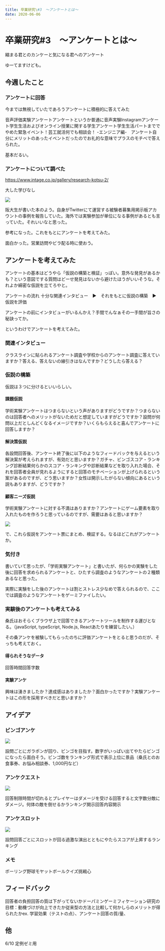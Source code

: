 ```yaml
---
title: 卒業研究\#3　〜アンケートとは〜
date: 2020-06-06
---
```


# 卒業研究#3　〜アンケートとは〜

縮まる君とのカンケーと気になる君へのアンケート

ゆーてますけども。

## 今週したこと

### アンケートに回答

今までは無視していたであろうアンケートに積極的に答えてみた

音声評価実験アンケートアンケートというか普通に音声実験Instagramアンケート学生生活およびオンライン授業に関する学生アンケート学生生活パートまででやめた緊急イベント！芸工就活何でも相談会！ -エンジニア編-　アンケート自分にメリットのあったイベントだったのでお礼的な意味でプラスのモチベで答えられた。

基本だるい。

### アンケートについて調べた

https://www.intage.co.jp/gallery/research-kotsu-2/

大した学びなし

![](https://ir-jp.amazon-adsystem.com/e/ir?t=kuwazon-22&language=ja_JP&l=li2&o=9&a=B07PM4CV86)

阪大生が書いた本のよう。自身がTwitterにて運営する被験者募集用掲示板アカウントの事例を報告していた。海外では実験参加が単位になる事例があるとも言っていた。それいいなと思った。

参考になった。これをもとにアンケートを考えてみた。

面白かった。営業訪問やビラ配る時に使おう。

## アンケートを考えてみた

アンケートの基本はどうやら「仮説の構築と検証」っぽい。意外な発見があるかも？という意図でする質問はどーせ発見はないから避けたほうがいいそうな。それよか綿密な仮説を立てろやと。

アンケートの流れ
十分な関連インタビュー　▶︎　それをもとに仮説の構築　▶︎　仮説を評価

アンケートの前にインタビューがいるんかえ？手間でんなぁその一手間が旨さの秘訣ってか。

というわけでアンケートを考えてみた。

### 関連インタビュー

クラスラインに貼られるアンケート調査や学校からのアンケート調査に答えていますか？答える、答えないの線引きはなんですか？どうしたら答える？

### 仮説の構築

仮説は３つに分けるといいらしい。

#### 課題仮説

学術実験アンケートはつまらないという声がありますがどうですか？つまらないのは回答者へのメリットがないためだと想定していますがどうですか？設問が何問以上だとしんどくなるイメージですか？いくらもらえると喜んでアンケートに回答しますか？

#### 解決策仮説

各設問回答後、アンケート終了後に以下のようなフィードバックを与えるという解決案が考えられますが、有効だと思いますか？ガチャ、ビンゴスコア・ランキング診断結果何らかのスコア・ランキングや診断結果などを取り入れた場合、それを回答者全員が見れるようにすると回答のモチベーションが上げられるという案があるのですが、どう思いますか？女性は開示したがらない傾向にあるという説もありますが、どうですか？

#### 顧客ニーズ仮説

学術実験アンケートに対する不満はありますか？アンケートにゲーム要素を取り入れたものを作ろうと思っているのですが、需要はあると思いますか？

![](https://chankuwa.com/wp-content/uploads/2020/06/anke-272x300.png)

で、これら仮説をアンケート票にまとめ、検証する。なるほどこれがアンケートか。

### 気付き

書いていて思ったが、「学術実験アンケート」と書いたが、何らかの実験をした後に回答を求められるアンケートと、ひたすら調査のようなアンケートの２種類あるなと思った。

実際に実験をした後のアンケートは割とストレス少なめで答えられるので、ここでは調査のようなアンケートをゲーミファイしたい。

### 実験後のアンケートも考えてみる

桑氏はおそらくブラウザ上で回答できるアンケートツールを制作する運びとなる。（javaScript, typeScript, Node.js, Reactあたりを練習したい。）

その桑アンケを被験してもらったのちに評価アンケートをとると思うのだが、そっちも考えておく。

#### 得られそうなデータ

回答時間回答字数

#### 実験アンケ

興味は湧きましたか？達成感はありましたか？面白かったですか？実験アンケートはこの形を採用すべきだと思いますか？

## アイデア

### ビンゴアンケ

![](https://chankuwa.com/wp-content/uploads/2020/06/bingo.jpg)

設問ごとにガラポンが回り、ビンゴを目指す。数字がいっぱい出てやたらビンゴになったら面白そう。ビンゴ数をランキング形式で表示上位に景品（桑氏とのお食事券、お悩み相談券、1,000円など）

### アンケクエスト

![](https://chankuwa.com/wp-content/uploads/2020/06/poke.jpg)

回答制限時間が切れるとプレイヤーはダメージを受ける回答すると文字数分敵にダメージ。何体の敵を倒せるかランキング開示回答内容開示

### アンケスロット

![](https://chankuwa.com/wp-content/uploads/2020/06/slot.jpg)

設問回答ごとにスロットが回る過激な演出とともにやたらスコアが上昇するランキング

### メモ

ボーリング野球モヤットボールクイズ挑戦心

## フィードバック

回答者の負担回答の質は下がってないかドーパミンゲーミフィケーション研究の目標：動機づけが向上できたか従来型の方法と比較して何かしらのメリットが得られたかex. 学習効果（テストの点）、アンケート回答の質/量、

## 他

6/10 定例ゼミ用